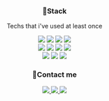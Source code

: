 <p align="center">
<h3 align="center">🔨Stack</h3>
<p align="center">Techs that i've used at least once</p>
</p>

<p align="center"> 
<img src="https://img.shields.io/badge/Javascript-ffb13b?style=for-the-badge&logo=Javascript&logoColor=white"/>
<img src="https://img.shields.io/badge/React-48cef7?style=for-the-badge&logo=React&logoColor=white"/>
<img src="https://img.shields.io/badge/HTML-e34f26?style=for-the-badge&logo=HTML5&logoColor=white"/>
<img src="https://img.shields.io/badge/CSS3-1572b6?style=for-the-badge&logo=CSS3&logoColor=white"/>
<br>
<img src="https://img.shields.io/badge/Node.js-339933?style=for-the-badge&logo=Node.js&logoColor=white"/>
<img src="https://img.shields.io/badge/Express-000?style=for-the-badge&logo=Express&logoColor=white"/>
<img src="https://img.shields.io/badge/JWT-000?style=for-the-badge&logo=Json-Web-Tokens&logoColor=white"/>
<img src="https://img.shields.io/badge/Typescript-1234AB?style=for-the-badge&logo=Typescript&logoColor=white"/><br>

<img src="https://img.shields.io/badge/Mysql-4479a1?style=for-the-badge&logo=Mysql&logoColor=white"/>
<img src="https://img.shields.io/badge/Aws-232f32?style=for-the-badge&logo=amazon aws&logoColor=white"/>
<img src="https://img.shields.io/badge/firebasw-ffca28?style=for-the-badge&logo=firebase&logoColor=white"/>
</p>

<p align="center">
<h3 align="center">🔔Contact me</h3>
</p>
<p align="center">
<a href="mailto:ecar1234@gmail.com">
<img src="https://img.shields.io/badge/Gmail-fff?style=flag&logo=gmail&logoColor=red"/>
</a>
<a href="https://codingetude.tistory.com/">
<img src="https://img.shields.io/badge/Tech blog-000?style=flag"/>
</a>
<a href="https://www.instagram.com/ecar1234/">
<img src="https://img.shields.io/badge/Tech blog-dc007f?style=flag&logo=instagram&logoColor=white"/>
</a>
</p>
